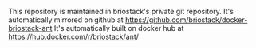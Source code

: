 This repository is maintained in briostack's private git repository.
It's automatically mirrored on github at https://github.com/briostack/docker-briostack-ant
It's automatically built on docker hub at https://hub.docker.com/r/briostack/ant/